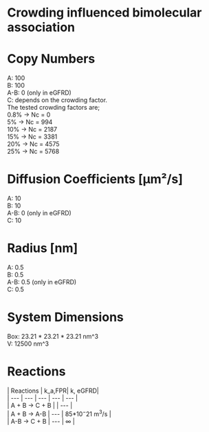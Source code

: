 # Crowding influenced bimolecular association

# Copy Numbers  
A: 100  
B: 100  
A-B: 0	(only in eGFRD)  
C: depends on the crowding factor.  
The tested crowding factors are;  
0.8% -> Nc = 0  
5%   -> Nc = 994  
10%  -> Nc = 2187  
15%  -> Nc = 3381  
20%  -> Nc = 4575  
25%  -> Nc = 5768  

# Diffusion Coefficients [µm²/s]  
A: 10  
B: 10  
A-B: 0  (only in eGFRD)  
C: 10  

# Radius [nm]  
A: 0.5  
B: 0.5  
A-B: 0.5  (only in eGFRD)  
C: 0.5  

# System Dimensions  
Box: 23.21 * 23.21 * 23.21 nm^3  
V: 12500 nm^3  

# Reactions
				
| Reactions | k_a,FPR| k, eGFRD|  
| --- | --- | --- | --- | --- |  
| A + B -> C + B |    | --- |  
| A + B -> A-B | --- | 85*$10^-21$ m$^3$/s |  
| A-B -> C + B | --- | $\infty$ |  
